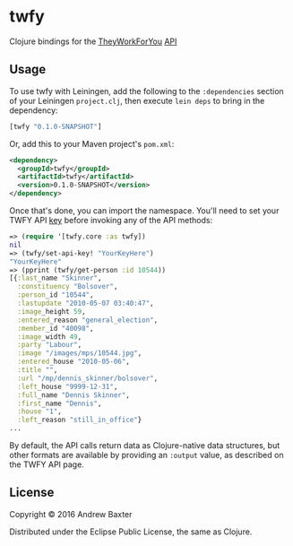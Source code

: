 # twfy

Clojure bindings for the [TheyWorkForYou](http://www.theyworkforyou.com) [API](http://www.theyworkforyou.com/api/)

## Usage

To use twfy with Leiningen, add the following to the `:dependencies` section of your Leiningen `project.clj`, then execute `lein deps` to bring in the dependency:

```clojure
[twfy "0.1.0-SNAPSHOT"]
```

Or, add this to your Maven project's `pom.xml`:

```xml
<dependency>
  <groupId>twfy</groupId>
  <artifactId>twfy</artifactId>
  <version>0.1.0-SNAPSHOT</version>
</dependency>
```

Once that's done, you can import the namespace.  You'll need to set your TWFY API [key](http://www.theyworkforyou.com/api/key) before invoking any of the API methods:

```clojure
=> (require '[twfy.core :as twfy])
nil
=> (twfy/set-api-key! "YourKeyHere")
"YourKeyHere"
=> (pprint (twfy/get-person :id 10544))
[{:last_name "Skinner",
  :constituency "Bolsover",
  :person_id "10544",
  :lastupdate "2010-05-07 03:40:47",
  :image_height 59,
  :entered_reason "general_election",
  :member_id "40098",
  :image_width 49,
  :party "Labour",
  :image "/images/mps/10544.jpg",
  :entered_house "2010-05-06",
  :title "",
  :url "/mp/dennis_skinner/bolsover",
  :left_house "9999-12-31",
  :full_name "Dennis Skinner",
  :first_name "Dennis",
  :house "1",
  :left_reason "still_in_office"}
...
```

By default, the API calls return data as Clojure-native data structures, but other formats are available by providing an `:output` value, as described on the TWFY API page.

## License

Copyright &copy; 2016 Andrew Baxter

Distributed under the Eclipse Public License, the same as Clojure.

